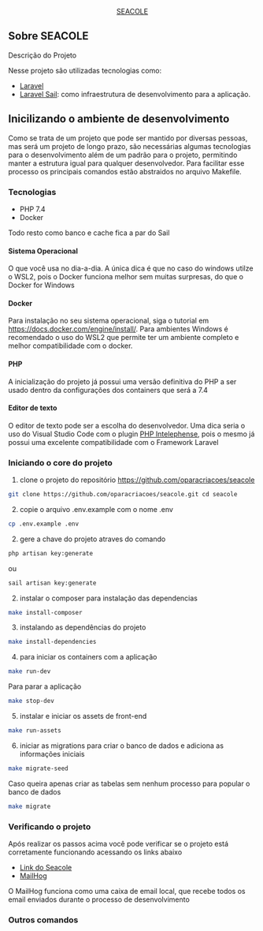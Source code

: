 <p align="center"><a href="https://laravel.com" target="_blank">SEACOLE</a></p>

## Sobre SEACOLE

Descrição do Projeto

Nesse projeto são utilizadas tecnologias como:

- [Laravel](https://laravel.com/)
- [Laravel Sail](https://laravel.com/docs/master/sail): como infraestrutura de desenvolvimento para a aplicação.

## Inicilizando o ambiente de desenvolvimento
Como se trata de um projeto que pode ser mantido por diversas pessoas, mas será um projeto de longo prazo, são necessárias algumas tecnologias para o desenvolvimento além de um padrão para o projeto, permitindo manter a estrutura igual para qualquer desenvolvedor. Para facilitar esse processo os principais comandos estão abstraidos no arquivo Makefile.

### Tecnologias
- PHP 7.4
- Docker

Todo resto como banco e cache fica a par do Sail

#### Sistema Operacional
O que você usa no dia-a-dia. A única dica é que no caso do windows utilze o WSL2, pois o Docker funciona melhor sem muitas surpresas, do que o Docker for Windows

#### Docker
Para instalação no seu sistema operacional, siga o tutorial em https://docs.docker.com/engine/install/. Para ambientes Windows é recomendado o uso do WSL2 que permite ter um ambiente completo e melhor compatibilidade com o docker.

#### PHP
A inicialização do projeto já possui uma versão definitiva do PHP a ser usado dentro da configurações dos containers que será a 7.4

#### Editor de texto
O editor de texto pode ser a escolha do desenvolvedor. Uma dica seria o uso do Visual Studio Code com o plugin [PHP Intelephense](https://marketplace.visualstudio.com/items?itemName=bmewburn.vscode-intelephense-client), pois o mesmo já possui uma excelente compatibilidade com o Framework Laravel

### Iniciando o core do projeto

1) clone o projeto do repositório https://github.com/oparacriacoes/seacole
```bash
git clone https://github.com/oparacriacoes/seacole.git cd seacole
```
2) copie o arquivo .env.example com o nome .env
```bash
cp .env.example .env
```
2) gere a chave do projeto atraves do comando
```bash
php artisan key:generate
```
ou
```bash
sail artisan key:generate
```
2) instalar o composer para instalação das dependencias
```bash
make install-composer
```
3) instalando as dependências do projeto
```bash
make install-dependencies
```
4) para iniciar os containers com a aplicação
```bash
make run-dev
```
Para parar a aplicação
```bash
make stop-dev
```
5) instalar e iniciar os assets de front-end
```bash
make run-assets
```
6) iniciar as migrations para criar o banco de dados e adiciona as informações iniciais
```bash
make migrate-seed
```
Caso queira apenas criar as tabelas sem nenhum processo para popular o banco de dados
```bash
make migrate
```

### Verificando o projeto

Após realizar os passos acima você pode verificar se o projeto está corretamente funcionando acessando os links abaixo

* [Link do Seacole](http://localhost:80)
* [MailHog](http://localhost:8025)

O MailHog funciona como uma caixa de email local, que recebe todos os email enviados durante o processo de desenvolvimento

### Outros comandos
